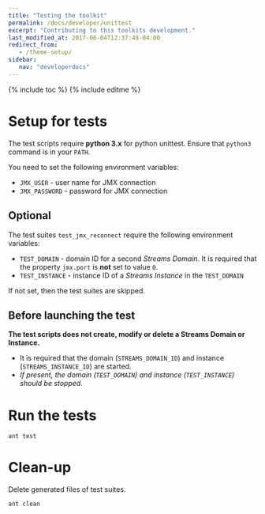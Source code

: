 ```yaml
---
title: "Testing the toolkit"
permalink: /docs/developer/unittest
excerpt: "Contributing to this toolkits development."
last_modified_at: 2017-08-04T12:37:48-04:00
redirect_from:
   - /theme-setup/
sidebar:
   nav: "developerdocs"
---
```

{% include toc %}
{% include editme %}


# Setup for tests

The test scripts require **python 3.x** for python unittest. Ensure that `python3` command is in your `PATH`.

You need to set the following environment variables:

* `JMX_USER` - user name for JMX connection
* `JMX_PASSWORD` - password for JMX connection

## Optional 

The test suites `test_jmx_reconnect` require the following environment variables:

* `TEST_DOMAIN` - domain ID for a second *Streams Domain*. It is required that the property `jmx.port` is **not** set to value `0`.
* `TEST_INSTANCE` - instance ID of a *Streams Instance* in the `TEST_DOMAIN`

If not set, then the test suites are skipped.

## Before launching the test

**The test scripts does not create, modify or delete a Streams Domain or Instance.**

* It is required that the domain (`STREAMS_DOMAIN_ID`) and instance (`STREAMS_INSTANCE_ID`) are started.
* *If present, the domain (`TEST_DOMAIN`) and instance (`TEST_INSTANCE`) should be stopped.*


# Run the tests
```
ant test
```


# Clean-up

Delete generated files of test suites.
```
ant clean
```
